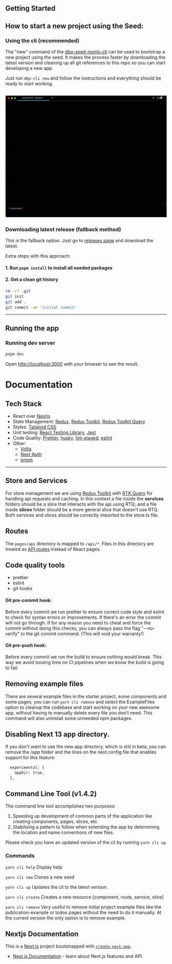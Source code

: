 ## Getting Started

## How to start a new project using the Seed:

### Using the cli (recommended)

The "new" command of the [dbp-seed-nextjs-cli](https://github.com/dualboot-partners/dbp-seed-nextjs-cli) can be used to bootstrap a new project using the seed. It makes the process faster by downloading the latest version and cleaning up all git references to this repo so you can start developing a new app. 

Just run `dbp-cli new` and follow the instructions and everything should be ready to start working. 

![install_seed.webp](public%2Finstall_seed.webp)
---

### Downloading latest release (fallback method)

This is the fallback option. Just go to [releases page](https://github.com/dualboot-partners/dbp-seed-nextjs/releases) and download the latest. 

Extra steps with this approach:

#### 1. Run `pnpm install` to install all needed packages
#### 2. Get a clean git history
```bash
rm -rf .git
git init
git add .
git commit -am 'initial commit'
```

---

## Running the app

### Running dev server

```bash
pnpm dev
```

Open [http://localhost:3000](http://localhost:3000) with your browser to see the result.

# Documentation

## Tech Stack

- React over [Nextjs](https://nextjs.org/)
- State Management: [Redux](https://redux.js.org/), [Redux Toolkit](https://redux-toolkit.js.org/), [Redux Toolkit Query](https://redux-toolkit.js.org/rtk-query/overview)
- Styles: [Tailwind CSS](https://tailwindcss.com/)
- Unit testing: [React Testing Library](https://testing-library.com/docs/react-testing-library/intro/), [Jest](https://jestjs.io/)
- Code Quality: [Prettier](https://prettier.io/), [husky](https://www.npmjs.com/package/husky), [lint-staged](https://github.com/okonet/lint-staged), [eslint](https://eslint.org/)
- Other:
  - [Volta](https://volta.sh/)
  - [Next Auth](https://next-auth.js.org/)
  - [pnpm](https://pnpm.io/)

---

## Store and Services

For store management we are using [Redux Toolkit](https://redux-toolkit.js.org/) with [RTK Query](https://redux-toolkit.js.org/rtk-query/overview) for handling api requests and caching. In this context a file inside the **services** folders should be a slice that interacts with the api using RTQ; and a file inside **slices** folder should be a more general slice that doesn't use RTQ. Both services and slices should be correctly imported to the store.ts file.

## Routes

The `pages/api` directory is mapped to `/api/*`. Files in this directory are treated as [API routes](https://nextjs.org/docs/api-routes/introduction) instead of React pages.

## Code quality tools

- prettier
- eslint
- git hooks

#### Git pre-commit hook:

Before every commit we run prettier to ensure correct code style and eslint to check for syntax errors or improvements. If there's an error the commit will not go through. If for any reason you need to cheat and force the commit without doing this checks, you can always pass the flag "--no-verify" to the git commit command. (This will void your warranty!)

#### Git pre-push hook:

Before every commit we run the build to ensure nothing would break. This way we avoid loosing time on CI pipelines when we know the build is going to fail.

## Removing example files

There are several example files in the starter project, some components and some pages, you can run ```yarn cli remove``` and select the ExampleFiles option to cleanup the codebase and start working on your new awesome app, without having to manually delete every file you don't need. This command will also uninstall some unneeded npm packages. 

## Disabling Next 13 app directory.

If you don't want to use the new app directory, which is still in beta, you can remove the /app folder and the lines on the next.config file that enables support for this feature:

```
  experimental: {
    appDir: true,
  },
```

## Command Line Tool (v1.4.2)

The command line tool accomplishes two purposes:

1. Speeding up development of common parts of the application like creating components, pages, slices, etc.
2. Stabilising a pattern to follow when extending the app by determining the location and name conventions of new files.

Please check you have an updated version of the cli by running `yarn cli up`

### Commands

`yarn cli help` Display help

`yarn cli new` Clones a new seed

`yarn cli up` Updates the cli to the latest version. 

`yarn cli create` Creates a new resource [component, route, service, slice]

`yarn cli remove` Very useful to remove initial project example files like the publication-example or todos pages without the need to do it manually. At the current version the only option is to remove example. 


## Nextjs Documentation

This is a [Next.js](https://nextjs.org/) project bootstrapped with [`create-next-app`](https://github.com/vercel/next.js/tree/canary/packages/create-next-app).

- [Next.js Documentation](https://nextjs.org/docs) - learn about Next.js features and API.
